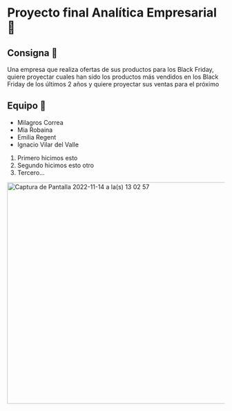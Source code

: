 #  Proyecto final Analítica Empresarial  :round_pushpin:

## Consigna :speech_balloon:

Una empresa que realiza ofertas de sus productos para los Black Friday, quiere proyectar cuales han sido los productos más vendidos en los Black Friday de los últimos 2 años y quiere proyectar sus ventas para el próximo

## Equipo :busts_in_silhouette:

* Milagros Correa
* Mia Robaina
* Emilia Regent 
* Ignacio Vilar del Valle

1. Primero hicimos esto
2. Segundo hicimos esto otro
3. Tercero...

 <img width="513" alt="Captura de Pantalla 2022-11-14 a la(s) 13 02 57" src="https://user-images.githubusercontent.com/115651215/201708520-26452ea4-6f65-4791-a356-9cee31675b92.png">
